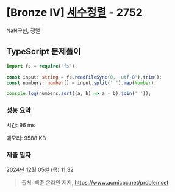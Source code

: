 # [Bronze IV] [세수정렬](https://www.acmicpc.net/problem/2752) - 2752 

NaN구현, 정렬

## TypeScript 문제풀이

```TypeScript
import fs = require('fs');

const input: string = fs.readFileSync(0, 'utf-8').trim();
const numbers: number[] = input.split(' ').map(Number);

console.log(numbers.sort((a, b) => a - b).join(' '));
```

### 성능 요약

시간: 96 ms

메모리: 9588 KB

### 제출 일자

2024년 12월 05일 (목) 11:32

> 출처: 백준 온라인 저지, https://www.acmicpc.net/problemset 

